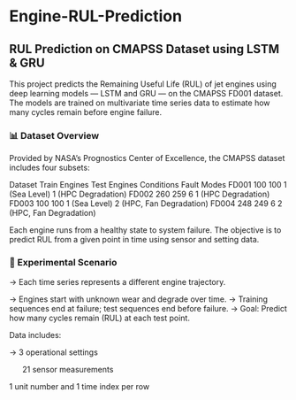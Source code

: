 # Engine-RUL-Prediction

## RUL Prediction on CMAPSS Dataset using LSTM & GRU
This project predicts the Remaining Useful Life (RUL) of jet engines using deep learning models — LSTM and GRU — on the CMAPSS FD001 dataset. The models are trained on multivariate time series data to estimate how many cycles remain before engine failure.

### 📊 Dataset Overview
Provided by NASA’s Prognostics Center of Excellence, the CMAPSS dataset includes four subsets:

Dataset	Train Engines	Test Engines	Conditions	Fault Modes
FD001	100	100	1       (Sea Level)	1 (HPC Degradation)
FD002	260	259	6	1 (HPC Degradation)
FD003	100	100	1 (Sea Level)	2 (HPC, Fan Degradation)
FD004	248	249	6	2 (HPC, Fan Degradation)

Each engine runs from a healthy state to system failure. The objective is to predict RUL from a given point in time using sensor and setting data.

### 🔬 Experimental Scenario

-> Each time series represents a different engine trajectory.

-> Engines start with unknown wear and degrade over time.
-> Training sequences end at failure; test sequences end before failure.
-> Goal: Predict how many cycles remain (RUL) at each test point.

Data includes:

-> 3 operational settings
<ul>21 sensor measurements </ul>
1 unit number and 1 time index per row

